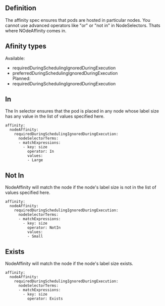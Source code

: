 ## Definition
The affinity spec ensures that pods are hosted in particular nodes. You cannot use advanced operators like "or" or "not in" in NodeSelectors. Thats where NOdeAffinity comes in.  

## Afinity types
Available:  
- requiredDuringSchedulingIgnoredDuringExecution
- preferredDuringSchedulingIgnoredDuringExecution  
Planned:  
- requiredDuringSchedulingIgnoredDuringExecution

## In
The In selector ensures that the pod is placed in any node whose label size has any value in the list of values specified here.
```
affinity:
  nodeAffinity:
    requiredDuringSchedulingIgnoredDuringExecution:
      nodeSelectorTerms:
      - matchExpressions:
        - key: size
          operator: In
          values:
          - Large
```

## Not In
NodeAffinity will match the node if the node's label size is not in the list of values specified here.
```
affinity:
  nodeAffinity:
    requiredDuringSchedulingIgnoredDuringExecution:
      nodeSelectorTerms:
      - matchExpressions:
        - key: size
          operator: NotIn
          values:
          - Small
```

## Exists
NodeAffinity will match the node if the node's label size exists.
```
affinity:
  nodeAffinity:
    requiredDuringSchedulingIgnoredDuringExecution:
      nodeSelectorTerms:
      - matchExpressions:
        - key: size
          operator: Exists
```

